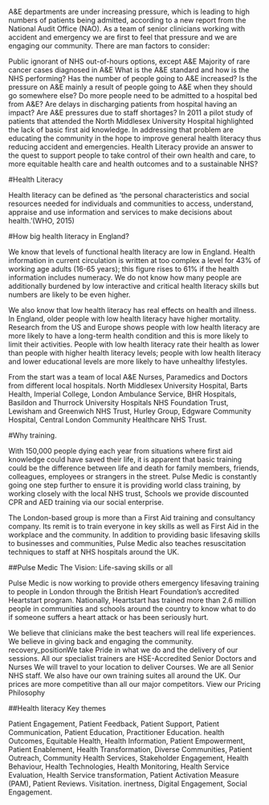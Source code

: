 A&E departments are under increasing pressure, which is leading to high numbers of patients being admitted, according to a new report from the National Audit Office (NAO).  As a team of senior clinicians working with accident and emergency we are first to feel that pressure and we are engaging our community. There are man factors to consider:

Public ignorant of NHS out-of-hours options, except A&E
Majority of rare cancer cases diagnosed in A&E
What is the A&E standard and how is the NHS performing?
Has the number of people going to A&E increased?
Is the pressure on A&E mainly a result of people going to A&E when they should go somewhere else?
Do more people need to be admitted to a hospital bed from A&E?
Are delays in discharging patients from hospital having an impact?
Are A&E pressures due to staff shortages?
In 2011 a pilot study of patients that attended the North Middlesex University Hospital highlighted the lack of basic first aid  knowledge.  In addressing that problem  are educating the community in the hope to improve general health literacy thus reducing accident and emergencies. Health Literacy provide an answer to the quest to support people to take control of their own health and care, to more equitable health care and health outcomes and to a sustainable NHS?

#Health Literacy

Health literacy can be defined as ‘the personal characteristics and social resources needed for individuals and communities to access, understand, appraise and use information and services to make decisions about health.’(WHO, 2015)

#How big  health literacy in England?

We know that levels of functional health literacy are low in England. Health information in current circulation is written at too complex a level for 43% of working age adults (16-65 years); this figure rises to 61% if the health information includes numeracy. We do not know how many people are additionally burdened by low interactive and critical health literacy skills but numbers are likely to be even higher.

We also know that low health literacy has real effects on health and illness. In England, older people with low health literacy have higher mortality. Research from the US and Europe shows people with low health literacy are more likely to have a long-term health condition and this is more likely to limit their activities. People with low health literacy rate their health as lower than people with higher health literacy levels; people with low health literacy and lower educational levels are more likely to have unhealthy lifestyles.

From the start was a team of local A&E Nurses, Paramedics and Doctors from different local hospitals. North Middlesex University Hospital, Barts Health, Imperial College, London Ambulance Service, BHR Hospitals, Basildon and Thurrock University Hospitals NHS Foundation Trust,  Lewisham and Greenwich NHS Trust, Hurley Group, Edgware Community Hospital, Central London Community Healthcare NHS Trust.

#Why training.

With 150,000 people dying each year from situations where first aid knowledge could have saved their life, it is apparent that basic training could be the difference between life and death for family members, friends, colleagues, employees or strangers in the street. Pulse Medic is constantly going one step further to ensure it is providing world class training, by working closely with the local NHS trust, Schools we provide  discounted  CPR and AED training via our social enterprise.

The London-based group is more than a First Aid training and consultancy company. Its remit is to train everyone in key skills as well as First Aid in the workplace and the community. In addition to providing  basic lifesaving skills to businesses and communities, Pulse Medic also teaches resuscitation techniques to staff at NHS hospitals around the UK.

 

##Pulse Medic The Vision: Life-saving skills or all

 

Pulse Medic is now working to provide others emergency lifesaving training to people in London through the British Heart Foundation’s accredited Heartstart program. Nationally, Heartstart has trained more than 2.6 million people in communities and schools around the country to know what to do if someone suffers a heart attack or has been seriously hurt.

We believe that clinicians make the best teachers will real life experiences.
We believe in giving back and engaging the community.
recovery_positionWe take Pride in what we do and the delivery of our sessions.
All our specialist trainers are HSE-Accredited Senior Doctors and Nurses
We will travel to your location to deliver Courses.
We are all Senior NHS staff.
We also have our own training suites all around the UK.
Our prices are more competitive than all our major competitors.
View our Pricing Philosophy 

##Health literacy Key themes

Patient Engagement, Patient Feedback, Patient Support, Patient Communication, Patient Education, Practitioner Education. health Outcomes, Equitable Health, Health Information, Patient Empowerment, Patient Enablement, Health Transformation, Diverse Communities, Patient Outreach, Community Health Services, Stakeholder Engagement, Health Behaviour, Health Technologies, Health Monitoring, Health Service Evaluation, Health Service transformation, Patient Activation Measure (PAM), Patient Reviews. Visitation. inertness, Digital Engagement, Social Engagement.
